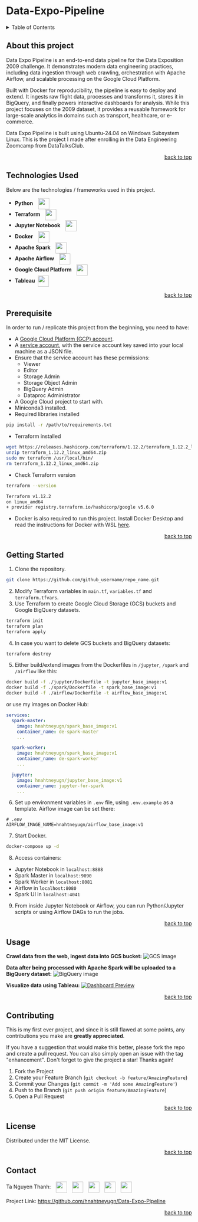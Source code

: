 # Data-Expo-Pipeline

<a id="readme-top"></a>

<details>
  <summary>Table of Contents</summary>
  <ol>
    <li><a href="#about-this-project">About This Project</a></li>
    <li><a href="#technologies-used">Technologies Used</a></li>
    <li><a href="#prerequisite">Prerequisite</a></li>
    <li><a href="#getting-started">Getting Started</a></li>
    <li><a href="#usage">Usage</a></li>
    <li><a href="#contributing">Contributing</a></li>
    <li><a href="#license">License</a></li>
    <li><a href="#contact">Contact</a></li>
  </ol>
</details>


## About this project

Data Expo Pipeline is an end-to-end data pipeline for the Data Exposition 2009 challenge. It demonstrates modern data engineering practices, including data ingestion through web crawling, orchestration with Apache Airflow, and scalable processing on the Google Cloud Platform.

Built with Docker for reproducibility, the pipeline is easy to deploy and extend. It ingests raw flight data, processes and transforms it, stores it in BigQuery, and finally powers interactive dashboards for analysis. While this project focuses on the 2009 dataset, it provides a reusable framework for large-scale analytics in domains such as transport, healthcare, or e-commerce.

Data Expo Pipeline is built using Ubuntu-24.04 on Windows Subsystem Linux. This is the project I made after enrolling in the Data Engineering Zoomcamp from DataTalksClub.

<p align="right"><a href="#readme-top">back to top</a></p>

## Technologies Used

Below are the technologies / frameworks used in this project. 

- **Python** [<img src="https://cdn.jsdelivr.net/gh/devicons/devicon@latest/icons/python/python-original.svg" height=30 width=30 style="vertical-align:middle; margin-left:10px"/>](https://www.python.org/)
- **Terraform** [<img src="https://cdn.jsdelivr.net/gh/devicons/devicon@latest/icons/terraform/terraform-original.svg" height=30 width=30 style="vertical-align:middle; margin-left:10px"/>](https://developer.hashicorp.com/terraform)
- **Jupyter Notebook** [<img src="https://cdn.jsdelivr.net/gh/devicons/devicon@latest/icons/jupyter/jupyter-original.svg" height=30 width=30 style="vertical-align:middle; margin-left:10px"/>](https://jupyter.org/)
- **Docker** [<img src="https://cdn.jsdelivr.net/gh/devicons/devicon@latest/icons/docker/docker-original.svg" height=30 width=30 style="vertical-align:middle; margin-left:10px"/>](https://www.docker.com/)
- **Apache Spark** [<img src="https://cdn.jsdelivr.net/gh/devicons/devicon@latest/icons/apachespark/apachespark-original.svg" height=30 width=30 style="vertical-align:middle; margin-left:10px"/>](https://spark.apache.org/)
- **Apache Airflow** [<img src="https://cdn.jsdelivr.net/gh/devicons/devicon@latest/icons/apacheairflow/apacheairflow-original.svg" height=30 width=30 style="vertical-align:middle; margin-left:10px"/>](https://airflow.apache.org/)
- **Google Cloud Platform** [<img src="https://cdn.jsdelivr.net/gh/devicons/devicon@latest/icons/googlecloud/googlecloud-original.svg" height=30 width=30 style="vertical-align:middle; margin-left:10px"/>](https://cloud.google.com/)
- **Tableau** [<img src="https://www.svgrepo.com/download/354428/tableau-icon.svg" height=30 width=30 style="vertical-align:middle; margin-left:4px" height=30 width=30 style="vertical-align:middle; margin-left:10px"/>](https://www.tableau.com/)

<p align="right"><a href="#readme-top">back to top</a></p>

## Prerequisite

In order to run / replicate this project from the beginning, you need to have:
- A [Google Cloud Platform (GCP) account](https://console.cloud.google.com/).
- A [service account](https://console.cloud.google.com/iam-admin/serviceaccounts), with the service account key saved into your local machine as a JSON file. 
- Ensure that the service account has these permissions: 
	- Viewer
	- Editor
	- Storage Admin
	- Storage Object Admin
	- BigQuery Admin
	- Dataproc Administrator
- A Google Cloud project to start with.
- Miniconda3 installed. 
- Required libraries installed
```sh
pip install -r /path/to/requirements.txt
```

- Terraform installed
```sh
wget https://releases.hashicorp.com/terraform/1.12.2/terraform_1.12.2_linux_amd64.zip
unzip terraform_1.12.2_linux_amd64.zip
sudo mv terraform /usr/local/bin/
rm terraform_1.12.2_linux_amd64.zip
```

- Check Terraform version
```sh
terraform --version

Terraform v1.12.2
on linux_amd64
+ provider registry.terraform.io/hashicorp/google v5.6.0
```

- Docker is also required to run this project. Install Docker Desktop and read the instructions for Docker with WSL [here](https://docs.docker.com/desktop/features/wsl/).

<p align="right"><a href="#readme-top">back to top</a></p>

## Getting Started

1. Clone the repository.
```sh
git clone https://github.com/github_username/repo_name.git
```

2. Modify Terraform variables in `main.tf`, `variables.tf` and `terraform.tfvars`.
3. Use Terraform to create Google Cloud Storage (GCS) buckets and Google BigQuery datasets.
```sh
terraform init
terraform plan
terraform apply
```

4. In case you want to delete GCS buckets and BigQuery datasets:
```sh
terraform destroy
```

5. Either build/extend images from the Dockerfiles in `/jupyter`, `/spark` and `/airflow` like this:
```sh
docker build -f ./jupyter/Dockerfile -t jupyter_base_image:v1
docker build -f ./spark/Dockerfile -t spark_base_image:v1
docker build -f ./airflow/Dockerfile -t airflow_base_image:v1
```

or use my images on Docker Hub:
```yaml
services:
  spark-master:
    image: hnahtneyugn/spark_base_image:v1
    container_name: de-spark-master
    ...

  spark-worker:
    image: hnahtneyugn/spark_base_image:v1
    container_name: de-spark-worker
    ...

  jupyter:
    image: hnahtneyugn/jupyter_base_image:v1
    container_name: jupyter-for-spark
    ...
```

6. Set up environment variables in `.env` file, using `.env.example` as a template. Airflow image can be set there:
```
# .env
AIRFLOW_IMAGE_NAME=hnahtneyugn/airflow_base_image:v1
```

7. Start Docker.
```sh
docker-compose up -d
```

8. Access containers:
- Jupyter Notebook in `localhost:8888`
- Spark Master in `localhost:9090`
- Spark Worker in `localhost:8081`
- Airflow in `localhost:8080`
- Spark UI in `localhost:4041`

9. From inside Jupyter Notebook or Airflow, you can run Python/Jupyter scripts or using Airflow DAGs to run the jobs.

<p align="right"><a href="#readme-top">back to top</a></p>

## Usage 

**Crawl data from the web, ingest data into GCS bucket:**
![GCS image](./assets/images/Pasted_image_20250820164613.png)


**Data after being processed with Apache Spark will be uploaded to a BigQuery dataset:**
![BigQuery image](./assets/images/Pasted_image_20250820165325.png)


**Visualize data using Tableau:**
[![Dashboard Preview](./assets/images/dashboard.png)](./dashboards/Extra_Analysis_Dashboard.pdf)

<p align="right"><a href="#readme-top">back to top</a></p>

## Contributing

This is my first ever project, and since it is still flawed at some points, any contributions you make are **greatly appreciated**.

If you have a suggestion that would make this better, please fork the repo and create a pull request. You can also simply open an issue with the tag "enhancement". Don't forget to give the project a star! Thanks again!

1. Fork the Project
2. Create your Feature Branch (`git checkout -b feature/AmazingFeature`)
3. Commit your Changes (`git commit -m 'Add some AmazingFeature'`)
4. Push to the Branch (`git push origin feature/AmazingFeature`)
5. Open a Pull Request

<p align="right"><a href="#readme-top">back to top</a></p>

## License

Distributed under the MIT License.

<p align="right"><a href="#readme-top">back to top</a></p>

## Contact

Ta Nguyen Thanh: [<img src="https://cdn.jsdelivr.net/gh/selfhst/icons/svg/github-light.svg" height="30" style="vertical-align:middle; margin-left:10px">](https://github.com/hnahtneyugn) [<img src="https://cdn.jsdelivr.net/gh/selfhst/icons/svg/facebook-light.svg" height="30" style="vertical-align:middle; margin-left:10px">](https://www.facebook.com/godsendparanoia/) [<img src="https://cdn.jsdelivr.net/gh/selfhst/icons/svg/instagram-light.svg" height="30" style="vertical-align:middle; margin-left:10px">](https://www.instagram.com/tngtwx_/) [<img src="https://cdn.jsdelivr.net/gh/selfhst/icons/svg/linkedin-light.svg" height="30" style="vertical-align:middle; margin-left:10px">](https://www.linkedin.com/in/tanguyenthanh/) [<img src="https://cdn.jsdelivr.net/gh/selfhst/icons/svg/gmail-light.svg" height="30" style="vertical-align:middle; margin-left:10px">](mailto:tanguyenthanh1969@gmail.com)

Project Link: https://github.com/hnahtneyugn/Data-Expo-Pipeline

<p align="right"><a href="#readme-top">back to top</a></p>
